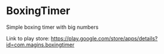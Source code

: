# BoxingTimer
Simple boxing timer with big numbers

Link to play store:
https://play.google.com/store/apps/details?id=com.magins.boxingtimer
